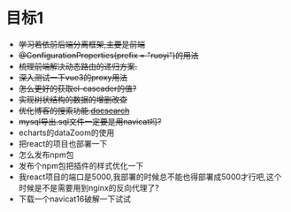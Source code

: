 # 目标1
- ~~学习若依前后端分离框架,主要是前端~~
- ~~@ConfigurationProperties(prefix = "ruoyi")的用法~~
- ~~梳理前端解决动态路由的递归方案.~~
- ~~深入测试一下vue3的proxy用法~~
- ~~怎么更好的获取el-cascader的值?~~
- ~~实现树状结构的数据的增删改查~~
- ~~优化博客的搜索功能.[docsearch](https://docsearch.algolia.com/)~~
- ~~mysql导出.sql文件一定要是用navicat吗?~~
- echarts的dataZoom的使用
- 把react的项目也部署一下
- 怎么发布npm包
- 发布个npm包把插件的样式优化一下
- 我react项目的端口是5000,我部署的时候总不能也得部署成5000才行吧,这个时候是不是需要用到nginx的反向代理了?
- 下载一个navicat16破解一下试试